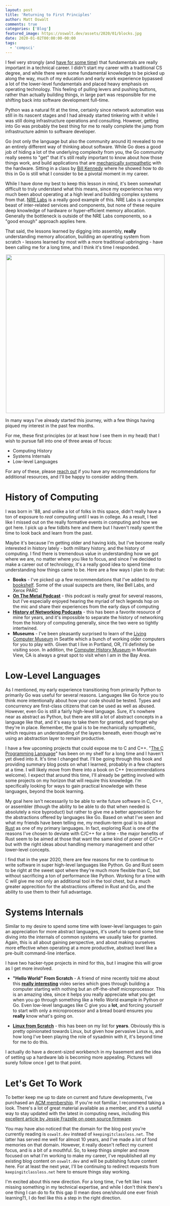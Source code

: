 ```yaml
---
layout: post
title: 'Returning to First Principles'
author: Matt Oswalt
comments: true
categories: ['Blog']
featured_image: https://oswalt.dev/assets/2020/01/blocks.jpg
date: 2020-01-02T00:00:00-00:00
tags:
  - 'compsci'
---
```


I feel very strongly (and [have for some time](https://oswalt.dev/2017/03/learn-programming-or-perish/)) that fundamentals are really important in a technical career. I didn't start my career with a traditional CS degree, and while there were some fundamental knowledge to be picked up along the way, much of my education and early work experience bypassed a lot of the lower-level fundamentals and placed heavy emphasis on operating technology. This feeling of pulling levers and pushing buttons, rather than actually building things, in large part was responsible for me shifting back into software development full-time.

Python was a natural fit at the time, certainly since network automation was still in its nascent stages and I had already started tinkering with it while I was still doing infrastructure operations and consulting. However, getting into Go was probably the best thing for me to really complete the jump from infrastructure admin to software developer.

Go (not only the language but also the community around it) revealed to me an entirely different way of thinking about software. While Go does a good job of hiding a lot of the underlying complexity from you, the Go community really seems to "get" that it's still really important to know about how those things work, and build applications that are [mechanically sympathetic](https://dzone.com/articles/mechanical-sympathy) with the hardware. Sitting in a class by [Bill Kennedy](https://changelog.com/gotime/6) where he showed how to do this in Go is still what I consider to be a pivotal moment in my career.

While I have done my best to keep this lesson in mind, it's been somewhat difficult to truly understand what this means, since my experience has very much been about operating at a high level and building complex systems from that. [NRE Labs](https://labs.networkreliability.engineering/) is a really good example of this. NRE Labs is a complex beast of inter-related services and components, but none of these require deep knowledge of hardware or hyper-efficient memory allocation. Generally the bottleneck is outside of the NRE Labs components, so a "good enough" approach applies here.

That said, the lessons learned by digging into assembly, **really** understanding memory allocation, building an operating system from scratch - lessons learned by most with a more traditional upbringing - have been calling me for a long time, and I think it's time I responded.

<div style="text-align:center;"><a href="/assets/2020/01/blocks.jpg"><img src="/assets/2020/01/blocks.jpg" width="500" ></a></div>

In many ways I've already started this journey, with a few things having piqued my interest in the past few months.

For me, these first principles (or at least how I see them in my head) that I wish to pursue fall into one of three areas of focus:

- Computing History
- Systems Internals
- Low-level Languages

For any of these, please [reach out](https://twitter.com/mierdin) if you have any recommendations for additional resources, and I'll be happy to consider adding them.

# History of Computing

I was born in '88, and unlike a lot of folks in this space, didn't really have a ton of exposure to *real* computing until I was in college. As a result, I feel like I missed out on the really formative events in computing and how we got here. I pick up a few tidbits here and there but I haven't really spent the time to look back and learn from the past.

Maybe it's because I'm getting older and having kids, but I've become really interested in history lately - both military history, and the history of computing. I find there is tremendous value in understanding how we got where we are, no matter where you like to focus, and since I've decided to make a career out of technology, it's a really good idea to spend time understanding how things came to be. Here are a few ways I plan to do that:

- **Books** - I've picked up a few recommendations that I've added to my [bookshelf](https://oswalt.dev/bookshelf/). Some of the usual suspects are there, like Bell Labs, and Xerox PARC
- [**On The Metal Podcast**](https://oxide.computer/blog/categories/on-the-metal/) - this podcast is really great for several reasons, but I've especially enjoyed hearing the myriad of tech legends hop on the mic and share their experiences from the early days of computing
- [**History of Networking Podcasts**](https://rule11.tech/history-of-networking/) - this has been a favorite resource of mine for years, and it's impossible to separate the history of networking from the history of computing generally, since the two were so tightly intertwined.
- **Museums** - I've been pleasantly surprised to learn of the [Living Computer Museum](https://livingcomputers.org/) in Seattle which a bunch of working older computers for you to play with. Given that I live in Portland, OR, I'll definitely be visiting soon. In addition, the [Computer History Museum](https://computerhistory.org/) in Mountain View, CA is always a great spot to visit when I am in the Bay Area.

# Low-Level Languages

As I mentioned, my early experience transitioning from primarily Python to primarily Go was useful for several reasons. Languages like Go force you to think more intentionally about how your code should be tested. Types and concurrency are first-class citizens that can be used as well as abused. However, even Go is still a fairly high-level language. Sure, it's nowhere near as abstract as Python, but there are still a lot of abstract concepts in a language like that, and it's easy to take them for granted, and forget why they're in place. Remember, the goal is to be mechanically sympathetic, which requires an understanding of the layers beneath, even though we're using an abstraction layer to remain productive.

I have a few upcoming projects that could expose me to C and C++. "[The C Programming Language](https://www.amazon.com/Programming-Language-2nd-Brian-Kernighan/dp/0131103628)" has been on my shelf for a long time and I haven't yet dived into it. It's time I changed that. I'll be going through this book and providing summary blog posts on what I learned, probably in a few chapters at a time. I will likely move from there into a book on C++ (recommendations welcome). I expect that around this time, I'll already be getting involved with some projects on my horizon that will require this knowledge. I'm specifically looking for ways to gain practical knowledge with these languages, beyond the book learning.

My goal here isn't necessarily to be able to write future software in C, C++, or assembler (though the ability to be able to do that when needed is absolutely a nice byproduct) but rather to give me a better appreciation for the abstractions offered by languages like Go. Based on what I've seen and what my friends have been telling me, my medium-term goal is to adopt [Rust](https://doc.rust-lang.org/book/) as one of my primary languages. In fact, exploring Rust is one of the reasons I've chosen to deviate with C/C++ for a time - the major benefits of Rust seem to be aimed at those that want the same kind of power of C/C++ but with the right ideas about handling memory management and other lower-level concepts.

I find that in the year 2020, there are few reasons for me to continue to write software in super high-level languages like Python. Go and Rust seem to be right at the sweet spot where they're much more flexible than C, but without sacrificing a ton of performance like Python. Working for a time with C will give me not only an additional tool in the tool chest, but a much greater apprecition for the abstractions offered in Rust and Go, and the ability to use them to their full advantage.

# Systems Internals

Similar to my desire to spend some time with lower-level languages to gain an appreciation for more abstract languages, it's useful to spend some time diving into the internals of common systems we usually take for granted. Again, this is all about gaining perspective, and about making ourselves more effective when operating at a more productive, abstract level like a pre-built command-line interface.

I have two hacker-type projects in mind for this, but I imagine this will grow as I get more involved.

- **"Hello World" From Scratch** - A friend of mine recently told me about this [**really interesting**](https://www.youtube.com/watch?v=LnzuMJLZRdU) video series which goes through building a computer starting with nothing but an off-the-shelf microprocessor. This is an amazing idea, since it helps you really appreciate what you get when you go through something like a Hello World example in Python or Go. Even low-level languages like C give you a **lot**, and forcing yourself to start with only a microprocessor and a bread board ensures you **really** know what's going on.

- [**Linux from Scratch**](http://www.linuxfromscratch.org/lfs/) - this has been on my list for **years**. Obviously this is pretty opinionated towards Linux, but given how pervasive Linux is, and how long I've been playing the role of sysadmin with it, it's beyond time for me to do this. 

I actually do have a decent-sized workbench in my basement and the idea of setting up a hardware lab is becoming more appealing. Pictures will surely follow once I get to that point.

# Let's Get To Work

To better keep me up to date on current and future developments, I've purchased an [ACM membership](https://www.acm.org/). If you're not familiar, I recommend taking a look. There's a lot of great material available as a member, and it's a useful way to stay updated with the latest in computing news, including this [excellent article by Jessie Frazelle on open source firmware](https://queue.acm.org/detail.cfm?id=3349301).

You may have also noticed that the domain for the blog post you're currently reading is `oswalt.dev` instead of `keepingitclassless.net`. The latter has served me well for almost 10 years, and I've made a lot of fond memories on that domain. However, it really doesn't reflect my current focus, and is a bit of a mouthful. So, to keep things simpler and more focused on what I'm working to make my career, I've republished all my existing blog content on `oswalt.dev` and will be publishing future content here. For at least the next year, I'll be continuing to redirect requests from `keepingitclassless.net` here to ensure things stay working.

I'm excited about this new direction. For a long time, I've felt like I was missing something in my technical expertise, and while I don't think there's one thing I can do to fix this gap (I mean does one/should one ever finish learning?), I do feel like this a step in the right direction.
